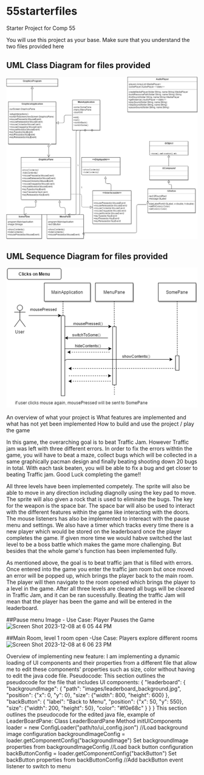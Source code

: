 # 55starterfiles
Starter Project for Comp 55

You will use this project as your base.
Make sure that you understand the two files provided here

## UML Class Diagram for files provided
![](media/55GroupProjectUML.jpg)

## UML Sequence Diagram for files provided
![](media/55GroupProjectSequenceDiagram.png)


An overview of what your project is
What features are implemented and what has not yet been implemented
How to build and use the project / play the game


In this game, the overarching goal is to beat Traffic Jam.  However Traffic jam was left with three different errors.  In order to fix the errors withtin the game, you will have to beat a maze, collect bugs which will be collected in a same graphically pacman design and finally beating shooting down 20 bugs in total.  With each task beaten, you will be able to fix a bug and get closer to beating Traffic jam.  Good Luck completing the game!! 

All three levels have been implemented competely.  The sprite will also be able to move in any direction including diagnolly using the key pad to move.  The sprite will also given a rock that is used to eliminate the bugs.  The key for the weapon is the space bar.  The space bar will also be used to interact with the different features within the game like interacting with the doors.  The mouse listeners has also be implemented to intereact with the pause menu and settings.  We also have a timer which tracks every time there is a new player which would be stored on the leaderboard once the player completes the game.  If given more time we would habve switched the last level to be a boss battle which makes the game more challenging.  But besides that the whole game's function has been implemented fully.  

As mentioned above, the goal is to beat traffic jam that is filled with errors.  Once entered into the game you enter the traffic jam room but once moved an error will be popped up, which brings the player back to the main room.  The player will then navigate to the room opened which brings the player to a level in the game.  After all three levels are cleared all bugs will be cleared in Traffic Jam, and it can be ran sucessfully.  Beating the traffic Jam will mean that the player has been the game and will be entered in the leaderboard.  

##Pause menu Image - Use Case: Player Pauses the Game
<img width="807" alt="Screen Shot 2023-12-08 at 6 05 44 PM" src="https://github.com/comp55/final-project-the-debuggers/assets/148295066/f89afd7b-d6d8-42ba-9f9d-ed2bfb8b6006">

##Main Room, level 1 room open -Use Case: Players explore different rooms
<img width="807" alt="Screen Shot 2023-12-08 at 6 06 23 PM" src="https://github.com/comp55/final-project-the-debuggers/assets/148295066/d36281cc-d8af-4b97-b3fc-57e66f8fc216">

Overview of implementing new feature:
I am implementing a dynamic loading of UI components and their properties from a different file that allow me to edit these components' properties such as size, color without having to edit the java code file.
Pseudocode:
This section outlines the pseudocode for the file that includes UI components:
{
    "leaderboard": {
        "backgroundImage": {
            "path": "images/leaderboard_background.jpg",
            "position": {"x": 0, "y": 0},
            "size": {"width": 800, "height": 600}
        },
        "backButton": {
            "label": "Back to Menu",
            "position": {"x": 50, "y": 550},
            "size": {"width": 200, "height": 50},
            "color": "#f0e68c"
        }
    }
}
This section outlines the pseudocode for the edited java file, example of LeaderBoardPane:
Class LeaderBoardPane
    Method initUIComponents
        loader = new ConfigLoader("path/to/ui_config.json")
        //Load background image configuration
        backgroundImageConfig = loader.getComponentConfig("backgroundImage")
        Set backgroundImage properties from backgroundImageConfig
        //Load back button configuration
        backButtonConfig = loader.getComponentConfig("backButton")
        Set backButton properties from backButtonConfig
        //Add backButton event listener to switch to menu




